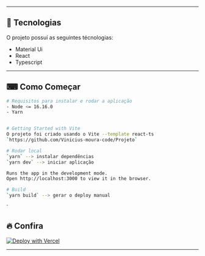 <br>

---

## 🚀 Tecnologias

O projeto possuí as seguintes técnologias:

- Material Ui
- React
- Typescript

---

## ⌨ Como Começar

```bash
# Requisitos para instalar e rodar a aplicação 
- Node <= 16.16.0
- Yarn


# Getting Started with Vite
O projeto foi criado usando o Vite --template react-ts
`https://github.com/Vinicius-moura-code/Projeto`

# Rodar local
`yarn` --> instalar dependências
`yarn dev` --> iniciar aplicação

Runs the app in the development mode.
Open http://localhost:3000 to view it in the browser.

# Build
`yarn build` --> gerar o deploy manual

```

`

## 🔥 Confira

[![Deploy with Vercel](https://vercel.com/button)](https://front-hml.netlify.app/)

---
